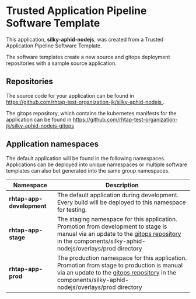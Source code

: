 # Trusted Application Pipeline Software Template

This application, **silky-aphid-nodejs**, was created from a Trusted Application Pipeline Software Template.

The software templates create a new source and gitops deployment repositories with a sample source application. 

## Repositories

The source code for your application can be found in [https://github.com/rhtap-test-organization-jk/silky-aphid-nodejs ](https://github.com/rhtap-test-organization-jk/silky-aphid-nodejs ).
 
The gitops repository, which contains the kubernetes manifests for the application can be found in 
[https://github.com/rhtap-test-organization-jk/silky-aphid-nodejs-gitops ](https://github.com/rhtap-test-organization-jk/silky-aphid-nodejs-gitops ) 

## Application namespaces 

The default application will be found in the following namespaces. Applications can be deployed into unique namespaces or multiple software templates can also bet generated into the same group namespaces.  

|  Namespace   |  Description   |  
| -------- | -------- |   
| **rhtap-app-development** | The default application during development. Every build will be deployed to this namespace for testing. | 
| **rhtap-app-stage** | The staging namespace for this application. Promotion from development to stage is manual via an update to the [gitops repository](https://github.com/rhtap-test-organization-jk/silky-aphid-nodejs-gitops ) in the components/silky-aphid-nodejs/overlays/prod directory |  
| **rhtap-app-prod** | The production namespace for this application. Promotion from stage to production is manual via an update to the [gitops repository](https://github.com/rhtap-test-organization-jk/silky-aphid-nodejs-gitops ) in the components/silky-aphid-nodejs/overlays/prod directory | 